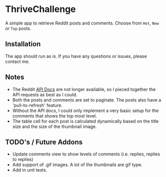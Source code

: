 # ThriveChallenge
A simple app to retrieve Reddit posts and comments. Choose from `Hot`, `New` or `Top` posts.

## Installation
The app should run as is.  If you have any questions or issues, please contact me.

## Notes
- The Reddit [API Docs](https://www.reddit.com/dev/api/) are not longer available, so I pieced together the API requests as best as I could. 
- Both the posts and comments are set to paginate.  The posts also have a 'pull-to-refresh' feature.
- Without the API docs, I could only implement a very basic setup for the comments that shows the top most level.
- The table cell for each post is calculated dynamically based on the title size and the size of the thumbnail image.

## TODO's / Future Addons
- Update comments view to show levels of comments (i.e. replies, replies to replies)
- Add support of .gif images.  A lot of the thumbnails are gif type. 
- Add in unit tests.
